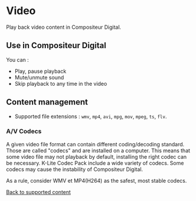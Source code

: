 # Video

Play back video content in Compositeur Digital.

## Use in Compositeur Digital

You can :

- Play, pause playback
- Mute/unmute sound
- Skip playback to any time in the video

## Content management

- Supported file extensions : `wmv`, `mp4`, `avi`, `mpg`, `mov`, `mpeg`, `ts`, `flv`.

### A/V Codecs

A given video file format can contain different coding/decoding standard. Those are called "codecs" and are installed on a computer. This means that some video file may not playback by default, installing the right codec can be necessary. K-Lite Codec Pack include a wide variety of codecs. Some codecs may cause the instability of Compositeur Digital.

As a rule, consider WMV et MP4(H264) as the safest, most stable codecs.

[Back to supported content](content_types.md)

